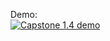 Demo:\
[![Capstone 1.4 demo](https://img.youtube.com/vi/fiTt4EcpHUs/0.jpg)](https://www.youtube.com/watch?v=fiTt4EcpHUs)
